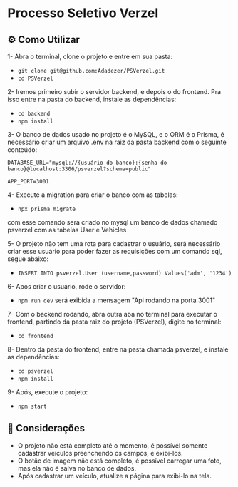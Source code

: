 # Processo Seletivo Verzel
## ⚙️ Como Utilizar
1- Abra o terminal, clone o projeto e entre em sua pasta:
- `git clone git@github.com:Adadezer/PSVerzel.git`
- `cd PSVerzel`

2- Iremos primeiro subir o servidor backend, e depois o do frontend. Pra isso entre na pasta do backend, instale as dependências:

- `cd backend`
- `npm install`

3- O banco de dados usado no projeto é o MySQL, e o ORM é o Prisma, é necessário criar um arquivo .env na raiz da pasta backend com o seguinte conteúdo:
```
DATABASE_URL="mysql://{usuário do banco}:{senha do banco}@localhost:3306/psverzel?schema=public"

APP_PORT=3001 
```
4- Execute a migration para criar o banco com as tabelas:

- `npx prisma migrate`

com esse comando será criado no mysql um banco de dados chamado psverzel com as tabelas User e Vehicles

5- O projeto não tem uma rota para cadastrar o usuário, será necessário criar esse usuário para poder fazer as requisições com um comando sql, segue abaixo:

- `INSERT INTO psverzel.User (username,password) Values('adm', '1234')`

6- Após criar o usuário, rode o servidor:

- `npm run dev`
será exibida a mensagem "Api rodando na porta 3001"

7- Com o backend rodando, abra outra aba no terminal para executar o frontend, partindo da pasta raiz do projeto (PSVerzel), digite no terminal:

- `cd frontend`

8- Dentro da pasta do frontend, entre na pasta chamada psverzel, e instale as dependências:

- `cd psverzel`
- `npm install`

9- Após, execute o projeto:

- `npm start`

## 📌 Considerações

- O projeto não está completo até o momento, é possível somente cadastrar veículos preenchendo os campos, e exibi-los.
- O botão de imagem não está completo, é possível carregar uma foto, mas ela não é salva no banco de dados.
- Após cadastrar um veículo, atualize a página para exibi-lo na tela. 